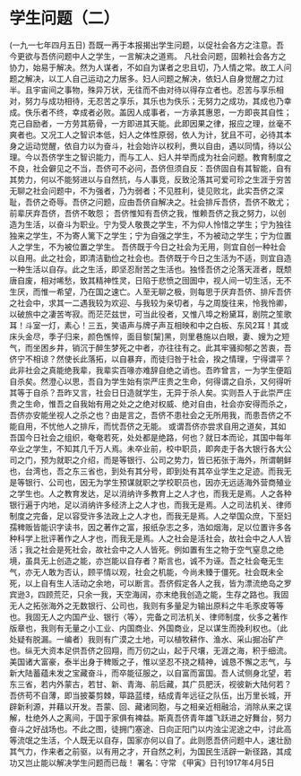 # 学生问题（二）
(一九一七年四月五日)
吾既一再于本报揭出学生问题，以促社会各方之注意。吾今更欲与吾侪问题中人之学生，一言解决之道焉。
凡社会问题，固赖社会各方之协力，始易于解决。然为人谋者，不如自为谋者之忠且切，乃人情之常。故工人问题之解决，以工人自己运动之力居多。妇人问题之解决，依妇人自身觉醒之力过半。且宇宙间之事物，殊异万状，无往而不由对待以得存立者也。忍苦与享乐相对，努力与成功相待，无忍苦之享乐，其乐也为佚乐；无努力之成功，其成也乃幸成。佚乐者不终，幸成者必败。盖因人成事者，一方承其惠恩，一方即丧其自性；克己自励者，一方劳其筋骨，一方即进其天能。此即因果之律，报应之理，丝毫不爽者也。又况工人之智识本低，妇人之体性原弱，依人为计，犹且不可，必待其本身之运动觉醒，依自力以为奋斗，社会始许以权利，赉以自由，遇以同情，待以公理。今以吾侪学生之智识能力，而与工人、妇人并举而成为社会问题。教育制度之不良，社会僻见之不当，吾侪可不必问，吾侪但须自反：吾侪固自有其智能，自有其势力，何以不能努进以与自然抗，与人事竞，反致沦落其可爱可珍之生涯于穷苦无聊之社会问题中，不为强者，乃为弱者；不见胜利，徒见败北，此实吾侪之深耻，吾侪之奇辱。吾侪之问题，应由吾侪自解决之。社会排斥吾侪，吾侪不敢尤；前辈厌弃吾侪，吾侪不敢怨；
吾侪惟知有吾侪之我，惟赖吾侪之我之努力，以创造为生活，以奋斗为职业。宁为受人敬畏之学生，不为仰人怜惜之学生；宁为独往独来之学生，不为寄人篱下之学生；宁为自强之学生，不为被动之学生；宁为位置人之学生，不为被位置之学生。
吾侪既于今日之社会为无用，则宜自创一种社会以自用。此之社会，即清洁勤俭之社会也。吾侪既于今日之生活为不适，则宜自造一种生活以自存。此之生活，即坚忍耐苦之生活也。独怪吾侪之沦落天涯者，既颓唐自废，相对唏愁，致其精神性灵，日陷于悲愤之囹圄中，视人间一切生活，无不生厌，而惟一希望，乃在国之速亡。人至无聊之极，则每思于厌弃吾侪、排斥吾侪之社会中，求其一二遇我较为欢迎、与我较为亲切者，与之周旋往来，怜我怜卿，以破旅中之凄苦岑寂。而茫茫兹世，可当此役者，又惟八埠之粉黛耳，剧院之笙歌耳！斗室一灯，素心！三五，笑语声与牌子声互相映和中之白板、东风2耳！其或床头金尽，季子归来，颜色憔悴，面目黎[黧]黑，则里巷施以白眼，妻、嫂为之短气，而坐困乡井，销沉于醉生梦死之中者，亦往往有之。此其牢骚抑郁之苦衷，吾侪宁不相谅？然使长此落拓，以自暴弃，而徒归咎于社会，揆之情理，宁得谓平？此非社会之真能绝我辈，我辈实百喙亦难辞自绝之诮也。吾昨曾言，一为学生便蹈自杀矣。然澄心以思，吾自为学生始有崇严庄贵之生命，何得谓之自杀，又何得听其等于自杀？吾昨又言，社会日日造就学生，无异于杀人矣。实则吾人于此崇严庄贵之生命，惟吾之自我始有用之处之之绝对权威、绝对自由，社会亦安得而杀之，吾侪亦安能坐视人之杀之也？由是言之，吾侪不患社会之无所用我，而患吾侪之不能自用，不忧他人之排斥，而忧吾侪之无能。
或谓吾侪亦尝求自用之道矣，其如吾国今日社会之组织，奄奄若死，处处都是绝路，何也？就日本而论，其国中每年卒业之学生，不知其几千万人焉。未卒业前，校中职员，即奔走于各大银行各大公司之门，预为就职之介绍，而是等银行、公司之势力，皆已拓张于海外，所谓朝鲜也，台湾也，吾之东三省也，到处有其分号，即到处有其卒业学生之足迹。而我无是等银行、公司也，因无为学生预谋就职之学校职员也，因亦无远适海外营商殖业之学生也。人之教育发达，足以消纳许多教育上之人才也，而我无是焉。人之各种银行遍于内地，足以消纳许多经济上之人才也，而我无是焉。人之司法机关、律师制度之完备，足以容受许多法政上之人才也，而我无是焉。人之举国众庶，下至妇孺稗贩皆能识字读书，因之著作之富，报纸杂志之多，浩如烟海，足以位置许多各种科学上批评著作之人才也，而我无是焉。人之社会是活社会，故社会中之人人皆活；我之社会是死社会，故社会中之人人皆死。例如置有生之物于空气窒息之绝境，虽具无上创造之能，亦岂能以自存者？斯言也，诚不为诬。吾之社会奄无生气，亦无人敢为否认，顾平情以观，社会之机能，今尚未臻于僵死。社会既未全死，以上自有生人活动之余地，可以断言。吾侪假定各人之我，皆为漂流绝岛之罗宾逊3，四顾荒茫，只余一我，天空海阔，亦末绝我创造之能，生存之路也。我固无人之拓张海外之无数银行、公司也，我则有多量足为输出原料之牛毛豕皮等等也。我固无人之内国产业、银行〈等〉，完备之司法机关、律师制度，伙多之著作版章也，我则有无量之小工业、内国商业、外国商业，足以谋生而挽利权也。（此处疑有脱漏。一编者）我则有广漠之土地，可以植牧耕作、渔水、采山掘冶矿产也。纵无大资本足供吾侪之回翔，而万仞之山，起于尺壤，无涯之海，积于细流。美国诸大富豪，泰半出身于稗贩之子，惟以坚忍不挠之精神，诚恳不懈之志气，与新大陆蓄蕴未发之宝藏奋斗，而卒能征服之，以自富而富国。吾人试侧身北望，若东三省，若内外蒙古，若甘、新、青海、前后藏，其广员肥沃，视彼新大陆何若？吾侪苟不自薄，即当披蓁剪棘，筚路蓝缕，结成青年远征之队伍，出万里长城，开辟新利源，并藉以开发。吾蒙、回、藏诸同胞，与之相亲近相融洽，消除从来之误解，杜绝外人之离间，于国于家俱有裨益。斯真吾侪青年雄飞跃进之好舞台，努力奋斗之好战场也。不此之图，徒拥门塞途、日向正阳门以内浊尘泥途之中，讨此高等流氓之生活，个人既无以自存，国家亦何以自了。此则愿吾侪问题中人，速壮励其气力，作来者之前驱，以有用之才，开自然之利，为国民生活辟一新径路，其成功又岂止能以解决学生问题而已哉！
署名：守常
《甲寅》日刊1917年4月5日
